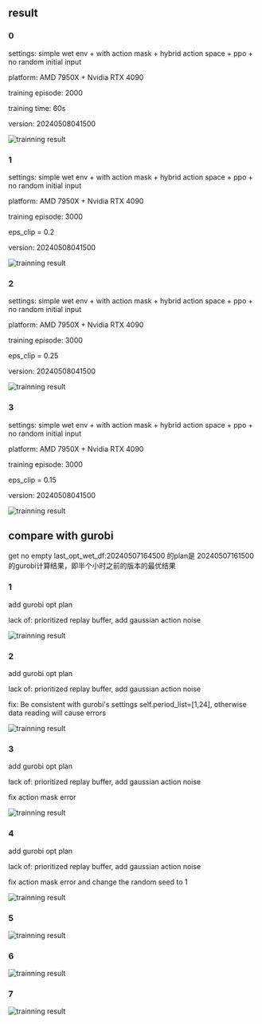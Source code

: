 ## result

### 0

settings: simple wet env + with action mask + hybrid action space + ppo + no random initial input

platform: AMD 7950X + Nvidia RTX 4090

training episode: 2000

training time: 60s

version: 20240508041500

![trainning result](../log\RTS-T2-20240508041500\total_reward_history.png "RTS-T2-20240508041500")

### 1

settings: simple wet env + with action mask + hybrid action space + ppo + no random initial input

platform: AMD 7950X + Nvidia RTX 4090

training episode: 3000

eps_clip = 0.2

version: 20240508041500

![trainning result](../log\RTS-T2-20240508041500_1\total_reward_history.png "RTS-T2-20240508041500")

### 2

settings: simple wet env + with action mask + hybrid action space + ppo + no random initial input

platform: AMD 7950X + Nvidia RTX 4090

training episode: 3000

eps_clip = 0.25

version: 20240508041500

![trainning result](../log\RTS-T2-20240508041500_2\total_reward_history.png "RTS-T2-20240508041500")

### 3

settings: simple wet env + with action mask + hybrid action space + ppo + no random initial input

platform: AMD 7950X + Nvidia RTX 4090

training episode: 3000

eps_clip = 0.15

version: 20240508041500

![trainning result](../log\RTS-T2-20240508041500_3\total_reward_history.png "RTS-T2-20240508041500")

## compare with gurobi

get no empty last_opt_wet_df:20240507164500 的plan是 20240507161500的gurobi计算结果，即半个小时之前的版本的最优结果

### 1

add gurobi opt plan

lack of: prioritized replay buffer, add gaussian action noise

![trainning result](../log\RTS-T2-20240507161500_1\total_reward_history.png "RTS-T2-20240507161500")

### 2

add gurobi opt plan

lack of: prioritized replay buffer, add gaussian action noise

fix: Be consistent with gurobi's settings self.period_list=[1,24], otherwise data reading will cause errors

![trainning result](../log\RTS-T2-20240507161500_2\total_reward_history.png "RTS-T2-20240507161500")

### 3

add gurobi opt plan

lack of: prioritized replay buffer, add gaussian action noise

fix action mask error

![trainning result](../log\RTS-T2-20240507161500_3\total_reward_history.png "RTS-T2-20240507161500")

### 4

add gurobi opt plan

lack of: prioritized replay buffer, add gaussian action noise

fix action mask error and change the random seed to 1

![trainning result](../log\RTS-T2-20240507161500_4\total_reward_history.png "RTS-T2-20240507161500")

### 5


![trainning result](../log\RTS-T2-20240507161500_4\total_reward_history.png "RTS-T2-20240507161500")

### 6


![trainning result](../log\RTS-T2-20240507161500_4\total_reward_history.png "RTS-T2-20240507161500")

### 7


![trainning result](../log\RTS-T2-20240507161500_4\total_reward_history.png "RTS-T2-20240507161500")
